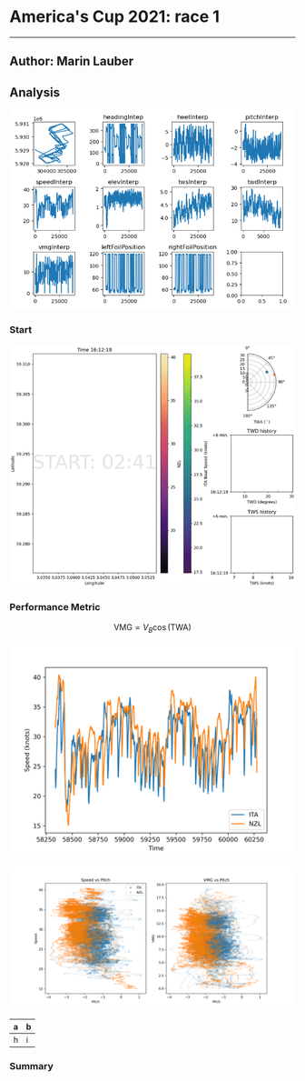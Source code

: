 # America's Cup 2021: race 1
---

## Author: Marin Lauber

## Analysis

![](data_all.png)

### Start

![](race_1.gif)

### Performance Metric

$$
\text{VMG} = V_B\cos(\text{TWA})
$$

![](speed_comparison.png)


![](correlation_speed_pitch_heel.png)

| a | b |
|---|---|
| h | i |
### Summary

